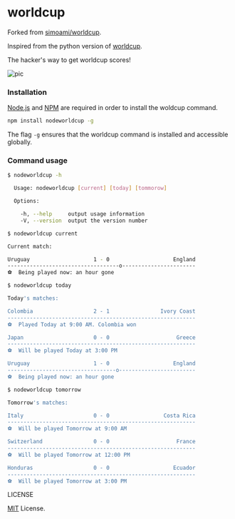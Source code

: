 worldcup
========

Forked from [simoami/worldcup](https://github.com/simoami/worldcup).

Inspired from the python version of [worldcup](https://github.com/fatiherikli/worldcup).

The hacker's way to get worldcup scores!

![pic](https://dl.dropboxusercontent.com/u/107773577/Blog%20pics/Screen%20Shot%202014-06-19%20at%2012.51.54%20PM.png)

### Installation

[Node.js](http://nodejs.org/) and [NPM](https://www.npmjs.org) are required in order to install the woldcup command.

```bash
npm install nodeworldcup -g
```

The flag `-g` ensures that the worldcup command is installed and accessible globally.


### Command usage

```bash
$ nodeworldcup -h

  Usage: nodeworldcup [current] [today] [tommorow]

  Options:

    -h, --help     output usage information
    -V, --version  output the version number
```

```bash
$ nodeworldcup current

Current match:

Uruguay                    1 - 0                    England
-----------------------------------o-----------------------
⚽  Being played now: an hour gone
```

```bash
$ nodeworldcup today

Today's matches:

Colombia                   2 - 1                Ivory Coast
-----------------------------------------------------------
⚽  Played Today at 9:00 AM. Colombia won

Japan                      0 - 0                     Greece
-----------------------------------------------------------
⚽  Will be played Today at 3:00 PM

Uruguay                    1 - 0                    England
----------------------------------o------------------------
⚽  Being played now: an hour gone
```

```bash
$ nodeworldcup tomorrow

Tomorrow's matches:

Italy                      0 - 0                 Costa Rica
-----------------------------------------------------------
⚽  Will be played Tomorrow at 9:00 AM

Switzerland                0 - 0                     France
-----------------------------------------------------------
⚽  Will be played Tomorrow at 12:00 PM

Honduras                   0 - 0                    Ecuador
-----------------------------------------------------------
⚽  Will be played Tomorrow at 3:00 PM
```

LICENSE

[MIT](https://github.com/jesusjzp/worldcup/blob/master/LICENSE) License.

